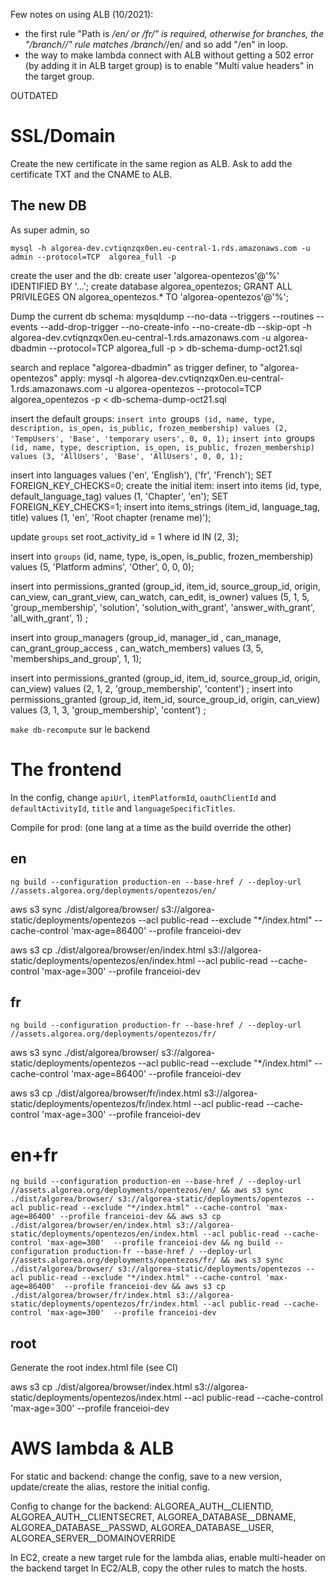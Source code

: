 Few notes on using ALB (10/2021):
- the first rule "Path is */en/ or */fr/" is required, otherwise for branches, the "/branch/*/" rule matches /branch/*/en/ and so add "/en" in loop.
- the way to make lambda connect with ALB without getting a 502 error (by adding it in ALB target group) is to enable "Multi value headers" in the target group.

OUTDATED

# SSL/Domain

Create the new certificate in the same region as ALB.
Ask to add the certificate TXT and the CNAME to ALB.

## The new DB

As super admin, so

```
mysql -h algorea-dev.cvtiqnzqx0en.eu-central-1.rds.amazonaws.com -u admin --protocol=TCP  algorea_full -p
```

create the user and the db:
create user 'algorea-opentezos'@'%' IDENTIFIED BY '...';
create database algorea_opentezos;
GRANT ALL PRIVILEGES ON algorea_opentezos.* TO 'algorea-opentezos'@'%';

Dump the current db schema:
mysqldump --no-data --triggers --routines --events --add-drop-trigger --no-create-info --no-create-db --skip-opt -h algorea-dev.cvtiqnzqx0en.eu-central-1.rds.amazonaws.com -u algorea-dbadmin --protocol=TCP  algorea_full -p > db-schema-dump-oct21.sql

search and replace "algorea-dbadmin" as trigger definer, to "algorea-opentezos"
apply: mysql -h algorea-dev.cvtiqnzqx0en.eu-central-1.rds.amazonaws.com -u algorea-opentezos --protocol=TCP  algorea_opentezos -p < db-schema-dump-oct21.sql

insert the default groups:
`insert into `groups` (id, name, type, description, is_open, is_public, frozen_membership) values (2, 'TempUsers', 'Base', 'temporary users', 0, 0, 1);`
`insert into `groups` (id, name, type, description, is_open, is_public, frozen_membership) values (3, 'AllUsers', 'Base', 'AllUsers', 0, 0, 1);`

insert into languages values ('en', 'English'), ('fr', 'French');
SET FOREIGN_KEY_CHECKS=0;
create the initial item:
insert into items (id, type, default_language_tag) values (1, 'Chapter', 'en');
SET FOREIGN_KEY_CHECKS=1;
insert into items_strings (item_id, language_tag, title) values (1, 'en', 'Root chapter (rename me)');

update `groups` set root_activity_id = 1 where id IN (2, 3);

insert into `groups` (id, name, type, is_open, is_public, frozen_membership) values (5, 'Platform admins', 'Other', 0, 0, 0);

insert into permissions_granted (group_id, item_id, source_group_id, origin, can_view,  can_grant_view, can_watch, can_edit, is_owner) values (5, 1, 5, 'group_membership', 'solution', 'solution_with_grant', 'answer_with_grant', 'all_with_grant', 1) ;

insert into group_managers (group_id, manager_id , can_manage, can_grant_group_access , can_watch_members) values (3, 5, 'memberships_and_group', 1, 1);

insert into permissions_granted (group_id, item_id, source_group_id, origin, can_view) values (2, 1, 2, 'group_membership', 'content') ;
insert into permissions_granted (group_id, item_id, source_group_id, origin, can_view) values (3, 1, 3, 'group_membership', 'content') ;

`make db-recompute` sur le backend

# The frontend

In the config, change `apiUrl`, `itemPlatformId`, `oauthClientId` and `defaultActivityId`, `title` and `languageSpecificTitles`.

Compile for prod: (one lang at a time as the build override the other)

## en

`ng build --configuration production-en --base-href / --deploy-url //assets.algorea.org/deployments/opentezos/en/ `

aws s3 sync ./dist/algorea/browser/ s3://algorea-static/deployments/opentezos --acl public-read --exclude "*/index.html" --cache-control 'max-age=86400'  --profile franceioi-dev

aws s3 cp ./dist/algorea/browser/en/index.html s3://algorea-static/deployments/opentezos/en/index.html --acl public-read --cache-control 'max-age=300'  --profile franceioi-dev

## fr

`ng build --configuration production-fr --base-href / --deploy-url //assets.algorea.org/deployments/opentezos/fr/ `

aws s3 sync ./dist/algorea/browser/ s3://algorea-static/deployments/opentezos --acl public-read --exclude "*/index.html" --cache-control 'max-age=86400'  --profile franceioi-dev

aws s3 cp ./dist/algorea/browser/fr/index.html s3://algorea-static/deployments/opentezos/fr/index.html --acl public-read --cache-control 'max-age=300'  --profile franceioi-dev

# en+fr

`ng build --configuration production-en --base-href / --deploy-url //assets.algorea.org/deployments/opentezos/en/ && aws s3 sync ./dist/algorea/browser/ s3://algorea-static/deployments/opentezos --acl public-read --exclude "*/index.html" --cache-control 'max-age=86400' --profile franceioi-dev && aws s3 cp ./dist/algorea/browser/en/index.html s3://algorea-static/deployments/opentezos/en/index.html --acl public-read --cache-control 'max-age=300'  --profile franceioi-dev && ng build --configuration production-fr --base-href / --deploy-url //assets.algorea.org/deployments/opentezos/fr/ && aws s3 sync ./dist/algorea/browser/ s3://algorea-static/deployments/opentezos --acl public-read --exclude "*/index.html" --cache-control 'max-age=86400'  --profile franceioi-dev && aws s3 cp ./dist/algorea/browser/fr/index.html s3://algorea-static/deployments/opentezos/fr/index.html --acl public-read --cache-control 'max-age=300'  --profile franceioi-dev`

## root

Generate the root index.html file (see CI)

aws s3 cp ./dist/algorea/browser/index.html s3://algorea-static/deployments/opentezos/index.html --acl public-read --cache-control 'max-age=300'  --profile franceioi-dev


# AWS lambda & ALB

For static and backend: change the config, save to a new version, update/create the alias, restore the initial config.

Config to change for the backend: ALGOREA_AUTH__CLIENTID, ALGOREA_AUTH__CLIENTSECRET, ALGOREA_DATABASE__DBNAME, ALGOREA_DATABASE__PASSWD, ALGOREA_DATABASE__USER, ALGOREA_SERVER__DOMAINOVERRIDE

In EC2, create a new target rule for the lambda alias, enable multi-header on the backend target
In EC2/ALB, copy the other rules to match the hosts.